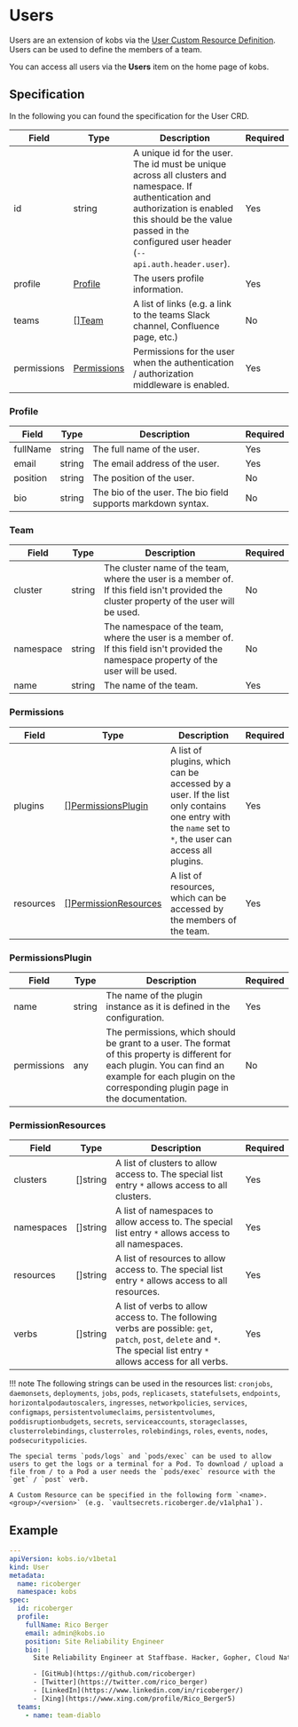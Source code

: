 # Users

Users are an extension of kobs via the [User Custom Resource Definition](https://github.com/kobsio/kobs/blob/main/deploy/kustomize/crds/kobs.io_users.yaml). Users can be used to define the members of a team.

You can access all users via the **Users** item on the home page of kobs.

## Specification

In the following you can found the specification for the User CRD.

| Field | Type | Description | Required |
| ----- | ---- | ----------- | -------- |
| id | string | A unique id for the user. The id must be unique across all clusters and namespace. If authentication and authorization is enabled this should be the value passed in the configured user header (`--api.auth.header.user`). | Yes |
| profile | [Profile](#profile) | The users profile information. | Yes |
| teams | [[]Team](#team) | A list of links (e.g. a link to the teams Slack channel, Confluence page, etc.) | No |
| permissions | [Permissions](#permissions) | Permissions for the user when the authentication / authorization middleware is enabled. | Yes |

### Profile

| Field | Type | Description | Required |
| ----- | ---- | ----------- | -------- |
| fullName | string | The full name of the user. | Yes |
| email | string | The email address of the user. | Yes |
| position | string | The position of the user. | No |
| bio | string | The bio of the user. The bio field supports markdown syntax. | No |

### Team

| Field | Type | Description | Required |
| ----- | ---- | ----------- | -------- |
| cluster | string | The cluster name of the team, where the user is a member of. If this field isn't provided the cluster property of the user will be used. | No |
| namespace | string | The namespace of the team, where the user is a member of. If this field isn't provided the namespace property of the user will be used. | No |
| name | string | The name of the team. | Yes |

### Permissions

| Field | Type | Description | Required |
| ----- | ---- | ----------- | -------- |
| plugins | [[]PermissionsPlugin](#permissionsplugin) | A list of plugins, which can be accessed by a user. If the list only contains one entry with the `name` set to `*`, the user can access all plugins. | Yes |
| resources | [[]PermissionResources](#permissionresources) | A list of resources, which can be accessed by the members of the team. | Yes |

### PermissionsPlugin

| Field | Type | Description | Required |
| ----- | ---- | ----------- | -------- |
| name | string | The name of the plugin instance as it is defined in the configuration. | Yes |
| permissions | any | The permissions, which should be grant to a user. The format of this property is different for each plugin. You can find an example for each plugin on the corresponding plugin page in the documentation. | No |

### PermissionResources

| Field | Type | Description | Required |
| ----- | ---- | ----------- | -------- |
| clusters | []string | A list of clusters to allow access to. The special list entry `*` allows access to all clusters. | Yes |
| namespaces | []string | A list of namespaces to allow access to. The special list entry `*` allows access to all namespaces. | Yes |
| resources | []string | A list of resources to allow access to. The special list entry `*` allows access to all resources. | Yes |
| verbs | []string | A list of verbs to allow access to. The following verbs are possible: `get`, `patch`, `post`, `delete` and `*`. The special list entry `*` allows access for all verbs. | Yes |

!!! note
    The following strings can be used in the resources list: `cronjobs`, `daemonsets`, `deployments`, `jobs`, `pods`, `replicasets`, `statefulsets`, `endpoints`, `horizontalpodautoscalers`, `ingresses`, `networkpolicies`, `services`, `configmaps`, `persistentvolumeclaims`, `persistentvolumes`, `poddisruptionbudgets`, `secrets`, `serviceaccounts`, `storageclasses`, `clusterrolebindings`, `clusterroles`, `rolebindings`, `roles`, `events`, `nodes`, `podsecuritypolicies`.

    The special terms `pods/logs` and `pods/exec` can be used to allow users to get the logs or a terminal for a Pod. To download / upload a file from / to a Pod a user needs the `pods/exec` resource with the `get` / `post` verb.

    A Custom Resource can be specified in the following form `<name>.<group>/<version>` (e.g. `vaultsecrets.ricoberger.de/v1alpha1`).

## Example

```yaml
---
apiVersion: kobs.io/v1beta1
kind: User
metadata:
  name: ricoberger
  namespace: kobs
spec:
  id: ricoberger
  profile:
    fullName: Rico Berger
    email: admin@kobs.io
    position: Site Reliability Engineer
    bio: |
      Site Reliability Engineer at Staffbase. Hacker, Gopher, Cloud Native Enthusiast.

      - [GitHub](https://github.com/ricoberger)
      - [Twitter](https://twitter.com/rico_berger)
      - [LinkedIn](https://www.linkedin.com/in/ricoberger/)
      - [Xing](https://www.xing.com/profile/Rico_Berger5)
  teams:
    - name: team-diablo
```

